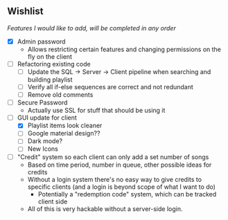 ## Wishlist
*Features I would like to add, will be completed in any order*
- [x] Admin password
    * Allows restricting certain features and changing permissions on the fly on the client
- [ ] Refactoring existing code
    - [ ] Update the SQL -> Server -> Client pipeline when searching and building playlist
    - [ ] Verify all if-else sequences are correct and not redundant
    - [ ] Remove old comments
- [ ] Secure Password
    * Actually use SSL for stuff that should be using it
- [ ] GUI update for client
    - [x] Playlist items look cleaner
    - [ ] Google material design??
    - [ ] Dark mode?
    - [ ] New Icons
- [ ] "Credit" system so each client can only add a set number of songs
    - Based on time period, number in queue, other possible ideas for credits
    - Without a login system there's no easy way to give credits to specific clients (and a login is beyond scope of what I want to do)
        - Potentially a "redemption code" system, which can be tracked client side
    - All of this is very hackable without a server-side login.